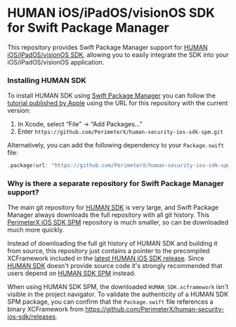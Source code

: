 # HUMAN iOS/iPadOS/visionOS SDK for Swift Package Manager

This repository provides Swift Package Manager support for [HUMAN iOS/iPadOS/visionOS SDK](https://github.com/PerimeterX/human-security-ios-sdk), allowing you to easily integrate the SDK into your iOS/iPadOS/visionOS application.

### Installing HUMAN SDK

To install HUMAN SDK using [Swift Package Manager](https://github.com/apple/swift-package-manager) you can follow the [tutorial published by Apple](https://developer.apple.com/documentation/xcode/adding_package_dependencies_to_your_app) using the URL for this repository with the current version:

1. In Xcode, select “File” → “Add Packages...”
2. Enter `https://github.com/PerimeterX/human-security-ios-sdk-spm.git`

Alternatively, you can add the following dependency to your `Package.swift` file:

```swift
.package(url: "https://github.com/PerimeterX/human-security-ios-sdk-spm.git", from: "4.0.0")
```

### Why is there a separate repository for Swift Package Manager support?

The main git repository for [HUMAN SDK](https://github.com/PerimeterX/human-security-ios-sdk) is very large, and Swift Package Manager always downloads the full repository with all git history. This [PerimeterX iOS SDK SPM](https://github.com/PerimeterX/human-security-ios-sdk-spm) repository is much smaller, so can be downloaded much more quickly.

Instead of downloading the full git history of HUMAN SDK and building it from source, this repository just contains a pointer to the precompiled XCFramework included in the [latest HUMAN iOS SDK release](https://github.com/PerimeterX/human-security-ios-sdk/releases/latest). Since [HUMAN SDK](https://github.com/PerimeterX/human-security-ios-sdk) doesn't provide source code it's strongly recommended that users depend on [HUMAN SDK SPM](https://github.com/PerimeterX/human-security-ios-sdk-spm) instead.

When using HUMAN SDK SPM, the downloaded `HUMAN_SDK.xcframework` isn't visible in the project navigator. To validate the authenticity of a HUMAN SDK SPM package, you can confirm that the `Package.swift` file references a binary XCFramework from https://github.com/PerimeterX/human-security-ios-sdk/releases. 
